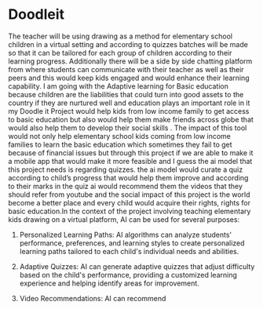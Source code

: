 # Doodleit
The teacher will be using drawing as a method for elementary school children in a virtual setting  and according to quizzes batches will be made so that it can be tailored for each group of children according to their learning progress. Additionally there will be a side by side chatting platform from where students can communicate  with their teacher as well as their peers and this would keep kids engaged and would enhance their learning capability.
I am going with the Adaptive learning for Basic education because children are the liabilities that could turn into good assets to the country if they are nurtured well and education plays an important role in it my  Doodle it Project would help kids from low income family to get access to basic education but also would help them make friends across globe that would also help them to develop their social skills .
The impact of this tool would not only help elementary school kids coming from low income families to learn the basic education which sometimes they fail to get because of financial issues but through this project if we are able to make it a mobile app that would make it more feasible and I guess the ai model that this project needs is regarding quizzes.                   the ai model would curate a quiz according to child’s progress that would help them improve and according to their marks in the quiz ai would recommend them the videos that they should refer from youtube and the social impact of this project is the world become a better place and every child would acquire their rights, rights for basic education.In the context of the project involving teaching elementary kids drawing on a virtual platform,
 AI can be used for several purposes:
1. Personalized Learning Paths: AI algorithms can analyze students' performance, preferences, and learning styles to create personalized learning paths tailored to each child's individual needs and abilities.

2. Adaptive Quizzes: AI can generate adaptive quizzes that adjust difficulty based on the child's performance,    providing a customized learning experience and helping identify areas for improvement.

3. Video Recommendations: AI can recommend
